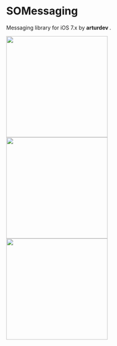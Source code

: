 SOMessaging
===========

Messaging library for iOS 7.x by <b> arturdev </b>.

<img src="https://raw.githubusercontent.com/arturdev/SOMessaging/master/Screenshots/screen1.jpg" width=270>
<img src="https://raw.githubusercontent.com/arturdev/SOMessaging/master/Screenshots/screen2.jpg" width=270>
<img src="https://raw.githubusercontent.com/arturdev/SOMessaging/master/Screenshots/screen3.jpg" width=270>
